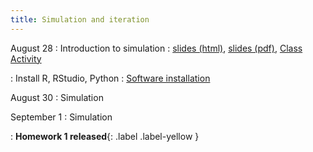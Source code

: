 ```yaml
---
title: Simulation and iteration
---
```


August 28
: Introduction to simulation
  : [slides (html)](https://sta279-f23.github.io/slides/lecture_1.html), [slides (pdf)](https://sta279-f23.github.io/slides/lecture_1.pdf), [Class Activity](https://sta279-f23.github.io/class_activities/ca_lecture_1.html)

: Install R, RStudio, Python 
  : [Software installation](https://sta279-f23.github.io/resources/software_installation/)

August 30
: Simulation

September 1
: Simulation

: **Homework 1 released**{: .label .label-yellow }